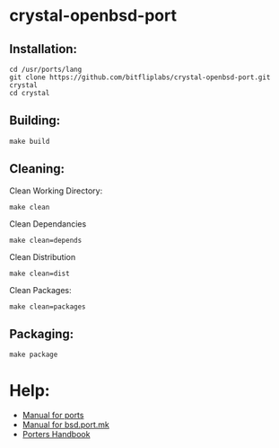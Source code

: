 # crystal-openbsd-port

## Installation:

```
cd /usr/ports/lang
git clone https://github.com/bitfliplabs/crystal-openbsd-port.git crystal
cd crystal
```

## Building:
```
make build
```

## Cleaning:

Clean Working Directory:
```
make clean
```

Clean Dependancies
```
make clean=depends
```

Clean Distribution
```
make clean=dist
```

Clean Packages:
```
make clean=packages
```

## Packaging:
```
make package
```

# Help:

- [Manual for ports](https://man.openbsd.org/ports)
- [Manual for bsd.port.mk](https://man.openbsd.org/bsd.port.mk)
- [Porters Handbook](https://www.openbsd.org/faq/ports/index.html)

